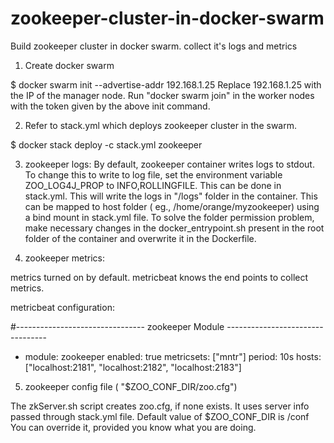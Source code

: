 # zookeeper-cluster-in-docker-swarm
Build zookeeper cluster in docker swarm. collect it's logs and metrics

1. Create docker swarm

$ docker swarm init --advertise-addr 192.168.1.25
Replace 192.168.1.25 with the IP of the manager node.
Run "docker swarm join" in the worker nodes with the token given by the above init command.

2. Refer to stack.yml which deploys zookeeper cluster in the swarm.

$ docker stack deploy -c stack.yml zookeeper

3. zookeeper logs:
By default, zookeeper container writes logs to stdout. To change this to write to log file, set the environment variable ZOO_LOG4J_PROP to INFO,ROLLINGFILE. This can be done in stack.yml. This will write the logs in "/logs" folder in the container. This can be mapped to host folder ( eg., /home/orange/myzookeeper) using a bind mount in stack.yml file. To solve the folder permission problem, make necessary changes in the docker_entrypoint.sh present in the root folder of the container and overwrite it in the Dockerfile.

4. zookeeper metrics:

metrics turned on by default. metricbeat knows the end points to collect metrics.

metricbeat configuration:

#-------------------------------- zookeeper Module ---------------------------------
- module: zookeeper
  enabled: true
  metricsets: ["mntr"]
  period: 10s
  hosts: ["localhost:2181", "localhost:2182", "localhost:2183"]
  
5. zookeeper config file ( "$ZOO_CONF_DIR/zoo.cfg")

The zkServer.sh script creates zoo.cfg, if none exists. It uses server info passed through stack.yml file. Default value of $ZOO_CONF_DIR is /conf
You can override it, provided you know what you are doing.
